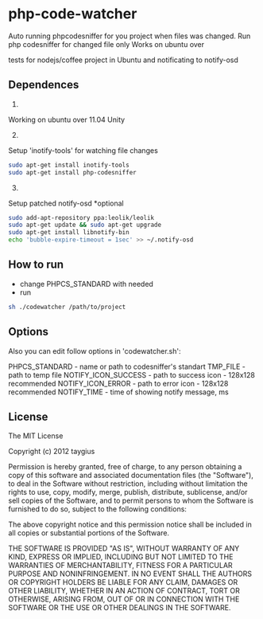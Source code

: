 php-code-watcher
===========

Auto running phpcodesniffer for you project when files was changed. Run php codesniffer for changed file only
Works on ubuntu over 

tests for nodejs/coffee project in Ubuntu
   and notificating to notify-osd

## Dependences

1)
Working on ubuntu over 11.04
Unity

2)
Setup 'inotify-tools' for watching file changes
``` bash
sudo apt-get install inotify-tools
sudo apt-get install php-codesniffer
```

3)
Setup patched notify-osd *optional
``` bash
sudo add-apt-repository ppa:leolik/leolik 
sudo apt-get update && sudo apt-get upgrade 
sudo apt-get install libnotify-bin 
echo 'bubble-expire-timeout = 1sec' >> ~/.notify-osd
```

## How to run

* change PHPCS_STANDARD with needed
* run 
``` bash
sh ./codewatcher /path/to/project
```

## Options

Also you can edit follow options in 'codewatcher.sh':

PHPCS_STANDARD      - name or path to codesniffer's standart 
TMP_FILE            - path to temp file
NOTIFY_ICON_SUCCESS - path to success icon - 128x128 recommended
NOTIFY_ICON_ERROR   - path to error icon - 128x128 recommended
NOTIFY_TIME         - time of showing notify message, ms

## License

The MIT License

Copyright (c) 2012 taygius

Permission is hereby granted, free of charge, to any person obtaining a copy of this software and associated documentation files (the "Software"), to deal in the Software without restriction, including without limitation the rights to use, copy, modify, merge, publish, distribute, sublicense, and/or sell copies of the Software, and to permit persons to whom the Software is furnished to do so, subject to the following conditions:

The above copyright notice and this permission notice shall be included in all copies or substantial portions of the Software.

THE SOFTWARE IS PROVIDED "AS IS", WITHOUT WARRANTY OF ANY KIND, EXPRESS OR IMPLIED, INCLUDING BUT NOT LIMITED TO THE WARRANTIES OF MERCHANTABILITY, FITNESS FOR A PARTICULAR PURPOSE AND NONINFRINGEMENT. IN NO EVENT SHALL THE AUTHORS OR COPYRIGHT HOLDERS BE LIABLE FOR ANY CLAIM, DAMAGES OR OTHER LIABILITY, WHETHER IN AN ACTION OF CONTRACT, TORT OR OTHERWISE, ARISING FROM, OUT OF OR IN CONNECTION WITH THE SOFTWARE OR THE USE OR OTHER DEALINGS IN THE SOFTWARE.